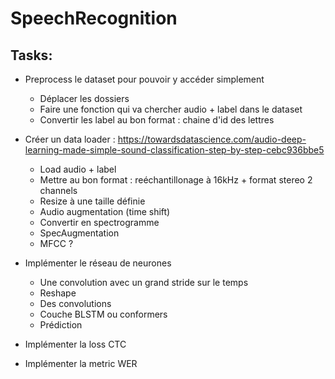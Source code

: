 # SpeechRecognition

## Tasks:
- Preprocess le dataset pour pouvoir y accéder simplement
  - Déplacer les dossiers
  - Faire une fonction qui va chercher audio + label dans le dataset
  - Convertir les label au bon format : chaine d'id des lettres

- Créer un data loader : https://towardsdatascience.com/audio-deep-learning-made-simple-sound-classification-step-by-step-cebc936bbe5
  - Load audio + label
  - Mettre au bon format : reéchantillonage à 16kHz + format stereo 2 channels
  - Resize à une taille définie
  - Audio augmentation (time shift)
  - Convertir en spectrogramme
  - SpecAugmentation
  - MFCC ?

- Implémenter le réseau de neurones
  - Une convolution avec un grand stride sur le temps
  - Reshape
  - Des convolutions
  - Couche BLSTM ou conformers
  - Prédiction
 
- Implémenter la loss CTC

- Implémenter la metric WER
